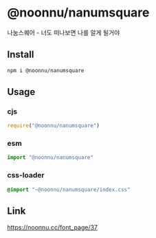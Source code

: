 # @noonnu/nanumsquare
나눔스퀘어 - 너도 떠나보면 나를 알게 될거야

## Install
```sh
npm i @noonnu/nanumsquare
```
## Usage
### cjs
```js
require("@noonnu/nanumsquare")
```
### esm
```js
import "@noonnu/nanumsquare"
```
### css-loader
```css
@import "~@noonnu/nanumsquare/index.css"
```

## Link
https://noonnu.cc/font_page/37